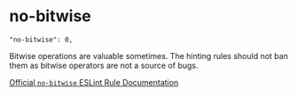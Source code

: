 # no-bitwise

    "no-bitwise": 0,

Bitwise operations are valuable sometimes. The hinting rules
should not ban them as bitwise operators are not a source of
bugs.

[Official `no-bitwise` ESLint Rule Documentation][no-bitwise-docs]

[no-bitwise-docs]: https://github.com/eslint/eslint/blob/master/docs/rules/no-bitwise.md
